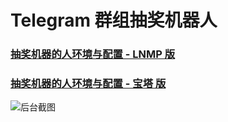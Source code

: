 # Telegram 群组抽奖机器人

### [抽奖机器的人环境与配置 - LNMP 版](https://github.com/tingv/LotteryBot/wiki)

### [抽奖机器的人环境与配置 - 宝塔 版](https://github.com/tingv/LotteryBot/wiki/%E6%8A%BD%E5%A5%96%E6%9C%BA%E5%99%A8%E4%BA%BA%E7%9A%84%E7%8E%AF%E5%A2%83%E4%B8%8E%E9%85%8D%E7%BD%AE-%E5%AE%9D%E5%A1%94%E7%89%88)

![后台截图](https://user-images.githubusercontent.com/47696436/58376889-5b53df00-7fa7-11e9-8a4e-aaad564fa7f4.png)
